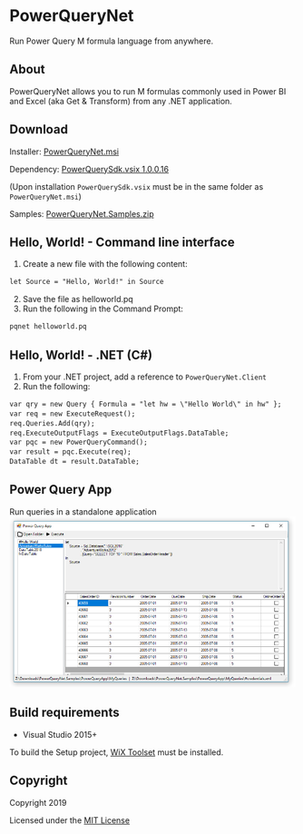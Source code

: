 # PowerQueryNet
Run Power Query M formula language from anywhere.

## About
PowerQueryNet allows you to run M formulas commonly used in Power BI and Excel (aka Get & Transform) from any .NET application.

## Download

Installer: [PowerQueryNet.msi](../../releases/download/v1.0.3/PowerQueryNet.msi)

Dependency: [PowerQuerySdk.vsix 1.0.0.16](http://dakahn.gallery.vsassets.io/_apis/public/gallery/publisher/dakahn/extension/powerquerysdk/1.0.0.16/assetbyname/PowerQuerySdk.vsix) 

(Upon installation `PowerQuerySdk.vsix` must be in the same folder as `PowerQueryNet.msi`)

Samples: [PowerQueryNet.Samples.zip](../../releases/download/v1.0.3/PowerQueryNet.Samples.zip)

## Hello, World! - Command line interface

1. Create a new file with the following content:
```txt
let Source = "Hello, World!" in Source
```
2. Save the file as helloworld.pq
3. Run the following in the Command Prompt:
```txt
pqnet helloworld.pq
```

## Hello, World! - .NET (C#)

1. From your .NET project, add a reference to `PowerQueryNet.Client`
2. Run the following:
```txt
var qry = new Query { Formula = "let hw = \"Hello World\" in hw" };
var req = new ExecuteRequest();
req.Queries.Add(qry);
req.ExecuteOutputFlags = ExecuteOutputFlags.DataTable;
var pqc = new PowerQueryCommand();            
var result = pqc.Execute(req);
DataTable dt = result.DataTable;
```
## Power Query App
Run queries in a standalone application
![PowerQueryApp](Samples/PowerQueryApp/PowerQueryApp.png "Power Query App")

## Build requirements

* Visual Studio 2015+

To build the Setup project, [WiX Toolset](http://wixtoolset.org/releases/) must be installed.

## Copyright

Copyright 2019

Licensed under the [MIT License](LICENSE)
